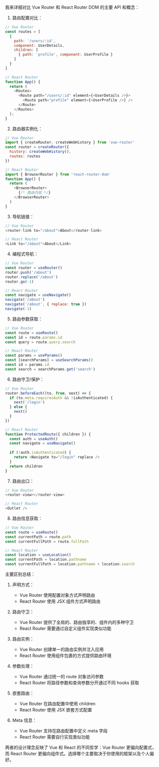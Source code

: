 我来详细对比 Vue Router 和 React Router DOM 的主要 API 和概念：

1. 路由配置对比：

```javascript
// Vue Router
const routes = [
  {
    path: '/users/:id',
    component: UserDetails,
    children: [
      { path: 'profile', component: UserProfile }
    ]
  }
]

// React Router
function App() {
  return (
    <Routes>
      <Route path="/users/:id" element={<UserDetails />}>
        <Route path="profile" element={<UserProfile />} />
      </Route>
    </Routes>
  );
}
```

2. 路由器实例化：

```javascript
// Vue Router
import { createRouter, createWebHistory } from 'vue-router'
const router = createRouter({
  history: createWebHistory(),
  routes: routes
})

// React Router
import { BrowserRouter } from 'react-router-dom'
function App() {
  return (
    <BrowserRouter>
      {/* 路由内容 */}
    </BrowserRouter>
  )
}
```

3. 导航链接：

```javascript
// Vue Router
<router-link to="/about">About</router-link>

// React Router
<Link to="/about">About</Link>
```

4. 编程式导航：

```javascript
// Vue Router
const router = useRouter()
router.push('/about')
router.replace('/about')
router.go(-1)

// React Router
const navigate = useNavigate()
navigate('/about')
navigate('/about', { replace: true })
navigate(-1)
```

5. 路由参数获取：

```javascript
// Vue Router
const route = useRoute()
const id = route.params.id
const query = route.query.search

// React Router
const params = useParams()
const [searchParams] = useSearchParams()
const id = params.id
const search = searchParams.get('search')
```

6. 路由守卫/保护：

```javascript
// Vue Router
router.beforeEach((to, from, next) => {
  if (to.meta.requiresAuth && !isAuthenticated) {
    next('/login')
  } else {
    next()
  }
})

// React Router
function ProtectedRoute({ children }) {
  const auth = useAuth()
  const navigate = useNavigate()
  
  if (!auth.isAuthenticated) {
    return <Navigate to="/login" replace />
  }
  return children
}
```

7. 路由出口：

```javascript
// Vue Router
<router-view></router-view>

// React Router
<Outlet />
```

8. 路由信息获取：

```javascript
// Vue Router
const route = useRoute()
const currentPath = route.path
const currentFullPath = route.fullPath

// React Router
const location = useLocation()
const currentPath = location.pathname
const currentFullPath = location.pathname + location.search
```

主要区别总结：

1. 声明方式：
   - Vue Router 使用配置对象方式声明路由
   - React Router 使用 JSX 组件方式声明路由

2. 路由守卫：
   - Vue Router 提供了全局的、路由独享的、组件内的多种守卫
   - React Router 需要通过自定义组件实现类似功能

3. 路由实例：
   - Vue Router 创建单一的路由实例并注入应用
   - React Router 使用组件包裹的方式提供路由环境

4. 参数处理：
   - Vue Router 通过统一的 route 对象访问参数
   - React Router 将路径参数和查询参数分开通过不同 hooks 获取

5. 嵌套路由：
   - Vue Router 在路由配置中使用 children
   - React Router 使用 JSX 嵌套方式配置

6. Meta 信息：
   - Vue Router 支持在路由配置中定义 meta 字段
   - React Router 需要自行实现类似功能

两者的设计理念反映了 Vue 和 React 的不同哲学：Vue Router 更偏向配置式，而 React Router 更偏向组件式。选择哪个主要取决于你使用的框架以及个人偏好。